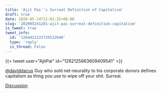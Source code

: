 ```yaml
---
title: 'Ajit Pai''s Surreal Definition of Capitalism'
draft: true
date: 2020-05-24T12:01:25+00:00
slug: '202005241201-ajit-pai-surreal-definition-capitalism'
is_tweet: true
tweet_info:
  id: '1264421222726512640'
  type: 'reply'
  is_thread: False
---
```




{{< tweet user="AjitPai" id="1262125663609409541" >}}

[@daviddacus](https://x.com/daviddacus) Guy who sold net-neurality to his corporate donors defines capitalism as thing you use to wipe off your shit. Surreal.

[Discussion](https://x.com/sytelus/status/1264421222726512640)
